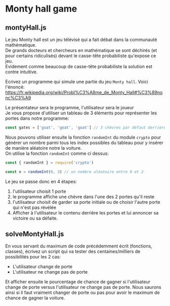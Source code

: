 # Monty hall game

## montyHall.js

Le jeu Monty hall est un jeu télévisé qui a fait débat dans la communauté mathématique.  
De grands docteurs et chercheurs en mathématique se sont déchirés (et pour certains ridiculisés) devant le casse-tête probabiliste qu'expose ce jeu.  
Evidement comme beaucoup de casse-tête probabiliste la solution est contre intuitive.

Ecrivez un programme qui simule une partie du jeu `Monty hall`.
Voici l'énoncé: https://fr.wikipedia.org/wiki/Probl%C3%A8me_de_Monty_Hall#%C3%89nonc%C3%A9

Le présentateur sera le programme, l'utilisateur sera le joueur  
Je vous propose d'utiliser un tableau de 3 éléments pour représenter les portes dans notre programme:

```js
const gates = ['goat', 'goat', 'goat'] // 3 chèvres par défaut derrière chacune des portes
```

Nous pouvons utiliser ensuite la fonction `randomInt` du module `crypto` pour générer un nombre parmi tous les index possibles du tableau pour y insérer de manière aléatoire notre la voiture.  
On utilise la fonction `randomInt` comme ci dessus:

```js
const { randomInt } = require('crypto')

const n = randomInt(0, 3) // un nombre aléatoire entre 0 et 2
```

Le jeu se passe donc en 4 étapes:

1. l'utilisateur choisit 1 porte
2. le programme affiche une chèvre dans l'une des 2 portes qu'il reste
3. l'utilisateur choisit de garder sa porte initiale ou de choisir l'autre porte qui n'est pas révélée
4. Afficher à l'utilisateur le contenu derrière les portes et lui annoncer sa victoire ou sa défaite.

## solveMontyHall.js

En vous servant du maximum de code précédemment écrit (fonctions, classes), écrivez un script qui va tester des centaines/milliers de possibilités pour les 2 cas:

- L'utilisateur change de porte
- L'utilisateur ne change pas de porte

Et afficher ensuite le pourcentage de chance de gagner si l'utilisateur change de porte versus l'utilisateur ne change pas de porte.
Nous saurons ainsi si il faut vraiment changer de porte ou pas pour avoir le maximum de chance de gagner la voiture.
